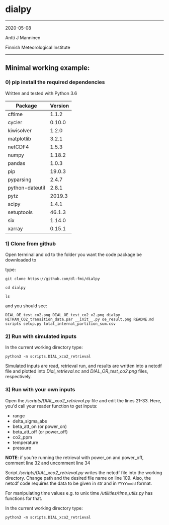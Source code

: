 # dialpy

----
2020-05-08

Antti J Manninen

Finnish Meteorological Institute

----
## Minimal working example:

### 0) pip install the required dependencies

Written and tested with Python 3.6

|Package|Version|
|-------|-------|
|cftime|1.1.2|
|cycler|0.10.0|
|kiwisolver|1.2.0|
|matplotlib|3.2.1|
|netCDF4|1.5.3|
|numpy|1.18.2|
|pandas|1.0.3|
|pip|19.0.3|
|pyparsing|2.4.7|
|python-dateutil|2.8.1|
|pytz|2019.3|
|scipy|1.4.1|
|setuptools|46.1.3|
|six|1.14.0|
|xarray|0.15.1|

### 1) Clone from github
Open terminal and cd to the folder you want the code package be downloaded to

type:

  `git clone https://github.com/dl-fmi/dialpy`

  `cd dialpy`

  `ls`

and you should see:

  `DIAL_OE_test_co2.png
  DIAL_OE_test_co2_v2.png
  dialpy
  HITRAN_CO2_transition_data.par
  __init__.py
  oe_result.png
  README.md
  scripts
  setup.py
  total_internal_partition_sum.csv`

### 2) Run with simulated inputs
In the current working directory type:

  `python3 -m scripts.DIAL_xco2_retrieval`

Simulated inputs are read, retrieval run, and results are written into a netcdf file and plotted into
*Dial_retrieval.nc* and *DIAL_OR_test_co2.png* files, respectively.

### 3) Run with your own inputs
Open the */scripts/DIAL_xco2_retrieval.py* file and edit the lines 21-33.
Here, you'd call your reader function to get inputs:
 - range
 - delta_sigma_abs
 - beta_att_on (or power_on)
 - beta_att_off (or power_off)
 - co2_ppm
 - temperature
 - pressure

**NOTE**: if you're running the retrieval with power_on and power_off, comment line 32 and uncomment line 34

Script */scripts/DIAL_xco2_retrieval.py* writes the netcdf file into the working directory. Change path and the desired
file name on line 109. Also, the netcdf code requires the data to be given in str and in `YYYYmmdd` format.

For manipulating time values e.g. to unix time */utilities/time_utils.py* has functions for that.

In the current working directory type:

  `python3 -m scripts.DIAL_xco2_retrieval`



